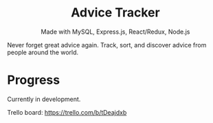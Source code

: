 <h1 align="center">
Advice Tracker
</h1>
<p align="center">
Made with MySQL, Express.js, React/Redux, Node.js
</p>

Never forget great advice again. Track, sort, and discover advice from people around the world.

# Progress

Currently in development.

Trello board:
https://trello.com/b/tDeajdxb
